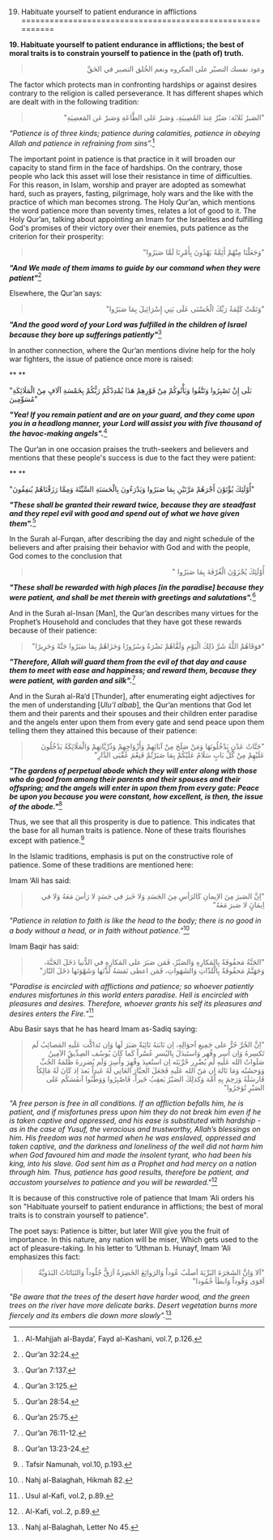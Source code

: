 19) Habituate yourself to patient endurance in afflictions
==========================================================

**19. Habituate yourself to patient endurance in afflictions; the best
of moral traits is to constrain yourself to patience in the (path of)
truth.**

<blockquote dir="rtl">
  <p>
وعود نفسك التصبّر على المكروه ونعم الخُلق التصبر في الحَقِّ
  </p>
</blockquote>

The factor which protects man in confronting hardships or against
desires contrary to the religion is called perseverance. It has
different shapes which are dealt with in the following tradition:

<blockquote dir="rtl">
  <p>
"الصَبرُ ثَلاثَة: صَبْرٌ عِندَ المُصِيبَةِ، وَصَبرُ عَلى الطَّاعَةِ
وَصَبرٌ عَن المَعصِيَةِ"
  </p>
</blockquote>

*"Patience is of three kinds; patience during calamities, patience in
obeying Allah and patience in refraining from sins”.*[^1]

The important point in patience is that practice in it will broaden our
capacity to stand firm in the face of hardships. On the contrary, those
people who lack this asset will lose their resistance in time of
difficulties. For this reason, in Islam, worship and prayer are adopted
as somewhat hard, such as prayers, fasting, pilgrimage, holy wars and
the like with the practice of which man becomes strong. The Holy Qur’an,
which mentions the word patience more than seventy times, relates a lot
of good to it. The Holy Qur’an, talking about appointing an Imam for the
Israelites and fulfilling God's promises of their victory over their
enemies, puts patience as the criterion for their prosperity:

<blockquote dir="rtl">
  <p>
"وَجَعَلْنَا مِنْهُمْ أَئِمَّةً يَهْدُونَ بِأَمْرِنَا لَمَّا صَبَرُوا"
  </p>
</blockquote>

***"And We made of them imams to guide by our command when they were
patient"***[^2]

Elsewhere, the Qur’an says:

<blockquote dir="rtl">
  <p>
"وَتَمَّتْ كَلِمَةُ رَبِّكَ الْحُسْنَى عَلَى بَنِي إِسْرَائِيلَ بِمَا
صَبَرُوا"
  </p>
</blockquote>

***"And the good word of your Lord was fulfilled in the children of
Israel because they bore up sufferings patiently"***[^3]

In another connection, where the Qur’an mentions divine help for the
holy war fighters, the issue of patience once more is raised:

**
**

"بَلَى إِنْ تَصْبِرُوا وَتَتَّقُوا وَيَأْتُوكُمْ مِنْ فَوْرِهِمْ هَذَا
يُمْدِدْكُمْ رَبُّكُمْ بِخَمْسَةِ آلَافٍ مِنْ الْمَلَائِكَةِ
مُسَوِّمِينَ"

***"Yea! If you remain patient and are on your guard, and they come upon
you in a headlong manner, your Lord will assist you with five thousand
of the havoc-making angels".***[^4]

The Qur’an in one occasion praises the truth-seekers and believers and
mentions that these people's success is due to the fact they were
patient:

**
**

"أُوْلَئِكَ يُؤْتَوْنَ أَجْرَهُمْ مَرَّتَيْنِ بِمَا صَبَرُوا
وَيَدْرَءُونَ بِالْحَسَنَةِ السَّيِّئَةَ وَمِمَّا رَزَقْنَاهُمْ
يُنفِقُونَ"

***"These shall be granted their reward twice, because they are
steadfast and they repel evil with good and spend out of what we have
given them".***[^5]

In the Surah al-Furqan, after describing the day and night schedule of
the believers and after praising their behavior with God and with the
people, God comes to the conclusion that

<blockquote dir="rtl">
  <p>
أُوْلَئِكَ يُجْزَوْنَ الْغُرْفَةَ بِمَا صَبَرُوا "
  </p>
</blockquote>

***"These shall be rewarded with high places [in the paradise] because
they were patient, and shall be met therein with greetings and
salutations".***[^6]

And in the Surah al-Insan [Man], the Qur’an describes many virtues for
the Prophet’s Household and concludes that they have got these rewards
because of their patience:

<blockquote dir="rtl">
  <p>
"َفوَقَاهُمْ اللَّهُ شَرَّ ذَلِكَ الْيَوْمِ وَلَقَّاهُمْ نَضْرَةً
وَسُرُورًا وَجَزَاهُمْ بِمَا صَبَرُوا جَنَّةً وَحَرِيرًا"
  </p>
</blockquote>

***"Therefore, Allah will guard them from the evil of that day and cause
them to meet with ease and happiness; and reward them, because they were
patient, with garden and silk".***[^7]

And in the Surah al-Ra’d [Thunder], after enumerating eight adjectives
for the men of understanding [*Ulu’l albab*], the Qur’an mentions that
God let them and their parents and their spouses and their children
enter paradise and the angels enter upon them from every gate and send
peace upon them telling them they attained this because of their
patience:

<blockquote dir="rtl">
  <p>
"جَنَّاتُ عَدْنٍ يَدْخُلُونَهَا وَمَنْ صَلَحَ مِنْ آبَائِهِمْ
وَأَزْوَاجِهِمْ وَذُرِّيَّاتِهِمْ وَالْمَلَائِكَةُ يَدْخُلُونَ
عَلَيْهِمْ مِنْ كُلِّ بَابٍ سَلَامٌ عَلَيْكُمْ بِمَا صَبَرْتُمْ
فَنِعْمَ عُقْبَى الدَّارِ"
  </p>
</blockquote>

***"The gardens of perpetual abode which they will enter along with
those who do good from among their parents and their spouses and their
offspring; and the angels will enter in upon them from every gate: Peace
be upon you because you were constant, how excellent, is then, the issue
of the abode."***[^8]

Thus, we see that all this prosperity is due to patience. This indicates
that the base for all human traits is patience. None of these traits
flourishes except with patience.[^9]

In the Islamic traditions, emphasis is put on the constructive role of
patience. Some of these traditions are mentioned here:

Imam ‘Ali has said:

<blockquote dir="rtl">
  <p>
"اِنَّ الصَبرَ مِنَ الاِيمانِ كَالرَأسِ مِنَ الجَسَدِ وَلا خَيرَ في
جَسَدٍ لا رَأسَ مَعَهُ وَلا في اِيمَانٍَ لا صَبرَ مَعَهُ"
  </p>
</blockquote>

*"Patience in relation to faith is like the head to the body; there is
no good in a body without a head, or in faith without patience."*[^10]

Imam Baqir has said:

<blockquote dir="rtl">
  <p>
"الجَنَّةُ مَحفُوفَةٌ بِالمَكارِهِ وَالصَبْرُ، فَمَن صَبَرَ على
المَكارِهِ في الدُّنيا دَخَلَ الجَنَّةَ، وَجَهَنَّمُ مَحفُوفَةٌ
بِالَّلذّاتِ وَالشَهَواتِ، فَمَن اعطى نَفسَهُ لَذَّتَها وَشَهْوَتَها
دَخَلَ النّارَ"
  </p>
</blockquote>

*"Paradise is encircled with afflictions and patience; so whoever
patiently endures misfortunes in this world enters paradise. Hell is
encircled with pleasures and desires. Therefore, whoever grants his self
its pleasures and desires enters the Fire.”*[^11]

Abu Basir says that he has heard Imam as-Sadiq saying:

<blockquote dir="rtl">
  <p>
"اِنَّ الحُرَّ حُرٌّ على جَمِيعِ اَحوَالِهِ، اِن نَابَتهُ نَائِبَةٌ
صَبَرَ لَها وَاِن تَداكَّت عَلَيهِ المَصائِبُ لَم تَكسِرهُ وَاِن اُسِر
وقُهِر وَاستَبدَلَ بِاليُسرِ عُسْراً كَما كَانَ يُوسُف الصِدِّيقُ
الاَمِينُ صَلَواتُ الله عَلَيهِ لَم يُضْرِر حُرِّيَتَه اِن استُعبِدَ
وقُهِرَ واُسِرَ وَلَم يُضرِرهُ ظُلمَةُ الجُبِّ وَوَحشَتُه وَمَا نَالهَ
اِن مَنّ الله عَلَيهِ فَجَعَلَ الجبَّارَ العَاتِي لَهُ عَبداً بَعدَ
اِذ كَانَ لَهُ مَالِكاً فَارسَلَهُ وَرَحِمَ بِهِ اُمَّة وَكذلِكَ
الصَبْرُ يَعقِبُ خَيراً، فَاصْبِرُوا وَوَطِّنُوا اَنفَسَكُم عَلى
الصَبْرِ تُؤجَرُوا"
  </p>
</blockquote>

*"A free person is free in all conditions. If an affliction befalls him,
he is patient, and if misfortunes press upon him they do not break him
even if he is taken captive and oppressed, and his ease is substituted
with hardship - as in the case of Yusuf, the veracious and trustworthy,
Allah’s blessings on him. His freedom was not harmed when he was
enslaved, oppressed and taken captive, and the darkness and loneliness
of the well did not harm him when God favoured him and made the insolent
tyrant, who had been his king, into his slave. God sent him as a Prophet
and had mercy on a nation through him. Thus, patience has good results,
therefore be patient, and accustom yourselves to patience and you will
be rewarded."*[^12]

It is because of this constructive role of patience that Imam ‘Ali
orders his son "Habituate yourself to patient endurance in afflictions;
the best of moral traits is to constrain yourself to patience".

The poet says:
Patience is bitter, but later
Will give you the fruit of importance.
In this nature, any nation will be miser,
Which gets used to the act of pleasure-taking.
In his letter to ‘Uthman b. Hunayf, Imam ‘Ali emphasizes this fact:

<blockquote dir="rtl">
  <p>
"اَلا وَاِنَّ الشَجَرَةَ البَرِّيَةَ اَصلَبُ عُوداً وَالرَوائِعَ
الخَضِرَةُ اَرَقُّ جُلُوداً وَالنَبَاتَاتُ البَدَويَّةُ اَقوَى
وَقُوداً وَابطَأ خُمُودا"
  </p>
</blockquote>

*"Be aware that the trees of the desert have harder wood, and the green
trees on the river have more delicate barks. Desert vegetation burns
more fiercely and its embers die down more slowly".*[^13]

[^1]: . Al-Mahjjah al-Bayda’, Fayd al-Kashani, vol.7, p.126.

[^2]: . Qur’an 32:24.

[^3]: . Qur’an 7:137.

[^4]: . Qur’an 3:125.

[^5]: . Qur’an 28:54.

[^6]: . Qur’an 25:75.

[^7]: . Qur’an 76:11-12.

[^8]: . Qur’an 13:23-24.

[^9]: . Tafsir Namunah, vol.10, p.193.

[^10]: . Nahj al-Balaghah, Hikmah 82.

[^11]: . Usul al-Kafi, vol.2, p.89.

[^12]: . Al-Kafi, vol..2, p.89.

[^13]: . Nahj al-Balaghah, Letter No 45.


